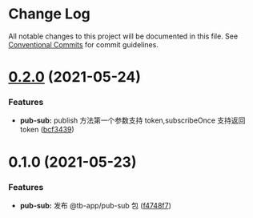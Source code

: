 # Change Log

All notable changes to this project will be documented in this file.
See [Conventional Commits](https://conventionalcommits.org) for commit guidelines.

# [0.2.0](https://github.com/noshower/tb-app/compare/@tb-app/pub-sub@0.1.0...@tb-app/pub-sub@0.2.0) (2021-05-24)

### Features

- **pub-sub:** publish 方法第一个参数支持 token,subscribeOnce 支持返回 token ([bcf3439](https://github.com/noshower/tb-app/commit/bcf34395c0170a610a088a8a44949afe4de35fab))

# 0.1.0 (2021-05-23)

### Features

- **pub-sub:** 发布 @tb-app/pub-sub 包 ([f4748f7](https://github.com/noshower/tb-app/commit/f4748f73af6bab3fe3043a3dd46a80f8169bf9d0))
